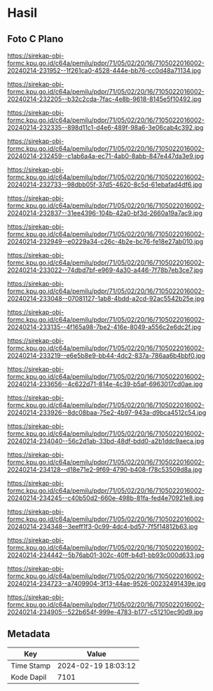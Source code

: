 # Hasil

## Foto C Plano

https://sirekap-obj-formc.kpu.go.id/c64a/pemilu/pdpr/71/05/02/20/16/7105022016002-20240214-231952--1f261ca0-4528-444e-bb76-cc0d48a71134.jpg

https://sirekap-obj-formc.kpu.go.id/c64a/pemilu/pdpr/71/05/02/20/16/7105022016002-20240214-232205--b32c2cda-7fac-4e8b-9618-8145e5f10492.jpg

https://sirekap-obj-formc.kpu.go.id/c64a/pemilu/pdpr/71/05/02/20/16/7105022016002-20240214-232335--898d11c1-d4e6-489f-98a6-3e06cab4c392.jpg

https://sirekap-obj-formc.kpu.go.id/c64a/pemilu/pdpr/71/05/02/20/16/7105022016002-20240214-232459--c1ab6a4a-ec71-4ab0-8abb-847e447da3e9.jpg

https://sirekap-obj-formc.kpu.go.id/c64a/pemilu/pdpr/71/05/02/20/16/7105022016002-20240214-232733--98dbb05f-37d5-4620-8c5d-61ebafad4df6.jpg

https://sirekap-obj-formc.kpu.go.id/c64a/pemilu/pdpr/71/05/02/20/16/7105022016002-20240214-232837--31ee4396-104b-42a0-bf3d-2660a19a7ac9.jpg

https://sirekap-obj-formc.kpu.go.id/c64a/pemilu/pdpr/71/05/02/20/16/7105022016002-20240214-232949--e0229a34-c26c-4b2e-bc76-fe18e27ab010.jpg

https://sirekap-obj-formc.kpu.go.id/c64a/pemilu/pdpr/71/05/02/20/16/7105022016002-20240214-233022--74dbd7bf-e969-4a30-a446-7f78b7eb3ce7.jpg

https://sirekap-obj-formc.kpu.go.id/c64a/pemilu/pdpr/71/05/02/20/16/7105022016002-20240214-233048--07081127-1ab8-4bdd-a2cd-92ac5542b25e.jpg

https://sirekap-obj-formc.kpu.go.id/c64a/pemilu/pdpr/71/05/02/20/16/7105022016002-20240214-233135--4f165a98-7be2-416e-8049-a556c2e6dc2f.jpg

https://sirekap-obj-formc.kpu.go.id/c64a/pemilu/pdpr/71/05/02/20/16/7105022016002-20240214-233219--e6e5b8e9-bb44-4dc2-837a-786aa6b4bbf0.jpg

https://sirekap-obj-formc.kpu.go.id/c64a/pemilu/pdpr/71/05/02/20/16/7105022016002-20240214-233656--4c622d71-814e-4c39-b5af-6963017cd0ae.jpg

https://sirekap-obj-formc.kpu.go.id/c64a/pemilu/pdpr/71/05/02/20/16/7105022016002-20240214-233926--8dc08baa-75e2-4b97-943a-d9bca4512c54.jpg

https://sirekap-obj-formc.kpu.go.id/c64a/pemilu/pdpr/71/05/02/20/16/7105022016002-20240214-234040--56c2d1ab-33bd-48df-bdd0-a2b1ddc9aeca.jpg

https://sirekap-obj-formc.kpu.go.id/c64a/pemilu/pdpr/71/05/02/20/16/7105022016002-20240214-234128--d18e71e2-9f69-4790-b408-f78c53509d8a.jpg

https://sirekap-obj-formc.kpu.go.id/c64a/pemilu/pdpr/71/05/02/20/16/7105022016002-20240214-234245--c40b50d2-660e-498b-81fa-fed4e70921e8.jpg

https://sirekap-obj-formc.kpu.go.id/c64a/pemilu/pdpr/71/05/02/20/16/7105022016002-20240214-234348--3eeff1f3-0c99-4dc4-bd57-7f5f14812b63.jpg

https://sirekap-obj-formc.kpu.go.id/c64a/pemilu/pdpr/71/05/02/20/16/7105022016002-20240214-234442--5b76ab01-302c-40ff-b4d1-bb93c000d633.jpg

https://sirekap-obj-formc.kpu.go.id/c64a/pemilu/pdpr/71/05/02/20/16/7105022016002-20240214-234723--a7409904-3f13-44ae-9526-00232491439e.jpg

https://sirekap-obj-formc.kpu.go.id/c64a/pemilu/pdpr/71/05/02/20/16/7105022016002-20240214-234905--522b654f-999e-4783-b177-c51210ec90d9.jpg


## Metadata

| Key        | Value               |
| ---------- | ------------------- |
| Time Stamp | 2024-02-19 18:03:12 |
| Kode Dapil | 7101                |



